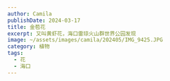 ```yaml
---
author: Camila
publishDate: 2024-03-17
title: 金苞花
excerpt: 又叫黄虾花，海口雷琼火山群世界公园发现
image: ~/assets/images/camila/202405/IMG_9425.JPG
category: 植物
tags:
  - 花
  - 海口
---
```

